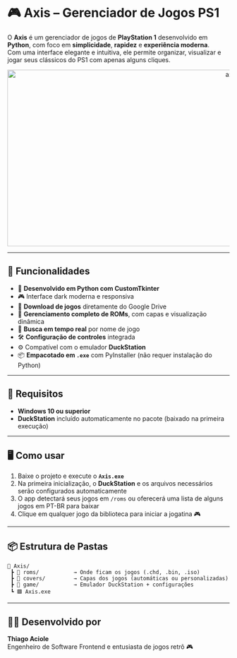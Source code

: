 # 🎮 Axis – Gerenciador de Jogos PS1

O **Axis** é um gerenciador de jogos de **PlayStation 1** desenvolvido em **Python**, com foco em **simplicidade**, **rapidez** e **experiência moderna**.  
Com uma interface elegante e intuitiva, ele permite organizar, visualizar e jogar seus clássicos do PS1 com apenas alguns cliques.

<p align="center">
 <img width="1000" height="400" alt="axis" src="https://github.com/user-attachments/assets/aa00a918-197c-4ef9-9460-0fd8b926eeba" />
</p>




---

## 🚀 Funcionalidades

- 🐍 **Desenvolvido em Python com CustomTkinter**
- 🎮 Interface dark moderna e responsiva
- 🔽 **Download de jogos** diretamente do Google Drive
- 📂 **Gerenciamento completo de ROMs**, com capas e visualização dinâmica
- 🔎 **Busca em tempo real** por nome de jogo
- 🛠️ **Configuração de controles** integrada
- ⚙️ Compatível com o emulador **DuckStation**
- 📦 **Empacotado em `.exe`** com PyInstaller (não requer instalação do Python)

---

## 🧰 Requisitos

- **Windows 10 ou superior**  
- **DuckStation** incluído automaticamente no pacote (baixado na primeira execução)  

---

## 🖥️ Como usar

1. Baixe o projeto e execute o **`Axis.exe`**
2. Na primeira inicialização, o **DuckStation** e os arquivos necessários serão configurados automaticamente  
3. O app detectará seus jogos em `/roms` ou oferecerá uma lista de alguns jogos em PT-BR para baixar
4. Clique em qualquer jogo da biblioteca para iniciar a jogatina 🎮  

---

## 📦 Estrutura de Pastas

```
📁 Axis/
 ┣ 📁 roms/           → Onde ficam os jogos (.chd, .bin, .iso)
 ┣ 📁 covers/         → Capas dos jogos (automáticas ou personalizadas)
 ┣ 📁 game/           → Emulador DuckStation + configurações
 ┗ 🟪 Axis.exe
```

---

## 👨‍💻 Desenvolvido por

**Thiago Aciole**  
Engenheiro de Software Frontend e entusiasta de jogos retrô 🎮  
